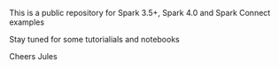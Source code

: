 This is a public repository for Spark 3.5+, Spark 4.0 and Spark Connect examples

Stay tuned for some tutorialials and notebooks

Cheers
Jules
